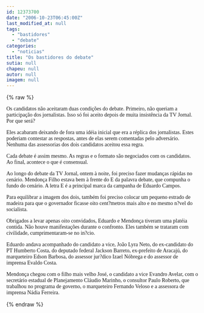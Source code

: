 ```yaml
---
id: 12373700
date: "2006-10-23T06:45:00Z"
last_modified_at: null
tags:
  - "bastidores"
  - "debate"
categories:
  - "noticias"
title: "Os bastidores do debate"
sutia: null
chapeu: null
autor: null
imagem: null
---
```

{% raw %}
<p><P><FONT face=Verdana>Os candidatos não aceitaram duas condições do debate. Primeiro, não queriam a participação dos jornalistas. Isso só foi aceito depois de muita insistência da TV Jornal. Por que será?</FONT></P></p>
<p><P><FONT face=Verdana>Eles acabaram deixando de fora uma idéia inicial que era a réplica dos jornalistas. Estes poderiam contestar as respostas, antes de elas serem comentadas pelo adversário. Nenhuma das assessorias dos dois candidatos aceitou essa regra.</FONT></P></p>
<p><P><FONT face=Verdana>Cada debate é assim mesmo. As regras e o formato são negociados com os candidatos. Ao final, acontece o que é consensual.</FONT></P></p>
<p><P><FONT face=Verdana>Ao longo do debate da TV Jornal, ontem à noite, foi preciso fazer mudanças rápidas no cenário. Mendonça Filho estava bem à frente do E da palavra debate, que compunha o fundo do cenário. A letra E é a principal marca da campanha de Eduardo Campos.</FONT></P></p>
<p><P><FONT face=Verdana>Para equilibrar a imagem dos dois, também foi preciso colocar um pequeno estrado de madeira para que o governador ficasse oito cent?metros mais alto e no mesmo n?vel do socialista. </FONT></P></p>
<p><P><FONT face=Verdana>Obrigados a levar apenas oito convidados, Eduardo e Mendonça tiveram uma platéia contida. Não houve manifestações durante o confronto. Eles também se trataram com civilidade, cumprimentaram-se no in?cio.</FONT></P></p>
<p><P><FONT face=Verdana>Eduardo andava acompanhado do candidato a vice, João Lyra Neto, do ex-candidato do PT Humberto Costa, do deputado federal Jackson Barreto, ex-prefeito de Aracajú, do marqueteiro Edson Barbosa, do assessor jur?dico Izael Nóbrega e do assessor de imprensa Evaldo Costa.</FONT></P></p>
<p><P><FONT face=Verdana>Mendonça chegou com o filho mais velho José, o candidato a vice Evandro Avelar, com o secretário estadual de Planejamento Cláudio Marinho, o consultor Paulo Roberto, que trabalhou no programa de governo, o marqueteiro Fernando Veloso e a assessora de imprensa Nádia Ferreira.</FONT></P> </p>
{% endraw %}